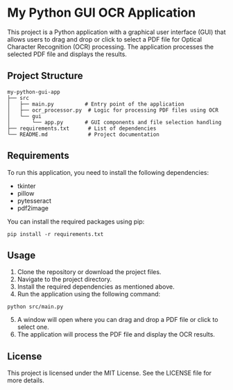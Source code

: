 # My Python GUI OCR Application

This project is a Python application with a graphical user interface (GUI) that allows users to drag and drop or click to select a PDF file for Optical Character Recognition (OCR) processing. The application processes the selected PDF file and displays the results.

## Project Structure

```
my-python-gui-app
├── src
│   ├── main.py          # Entry point of the application
│   ├── ocr_processor.py  # Logic for processing PDF files using OCR
│   └── gui
│       └── app.py       # GUI components and file selection handling
├── requirements.txt      # List of dependencies
└── README.md             # Project documentation
```

## Requirements

To run this application, you need to install the following dependencies:

- tkinter
- pillow
- pytesseract
- pdf2image

You can install the required packages using pip:

```
pip install -r requirements.txt
```

## Usage

1. Clone the repository or download the project files.
2. Navigate to the project directory.
3. Install the required dependencies as mentioned above.
4. Run the application using the following command:

```
python src/main.py
```

5. A window will open where you can drag and drop a PDF file or click to select one.
6. The application will process the PDF file and display the OCR results.

## License

This project is licensed under the MIT License. See the LICENSE file for more details.